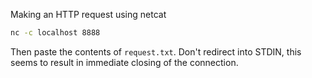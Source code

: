 Making an HTTP request using netcat

```bash
nc -c localhost 8888
```

Then paste the contents of `request.txt`. Don't redirect into STDIN, this
seems to result in immediate closing of the connection.
